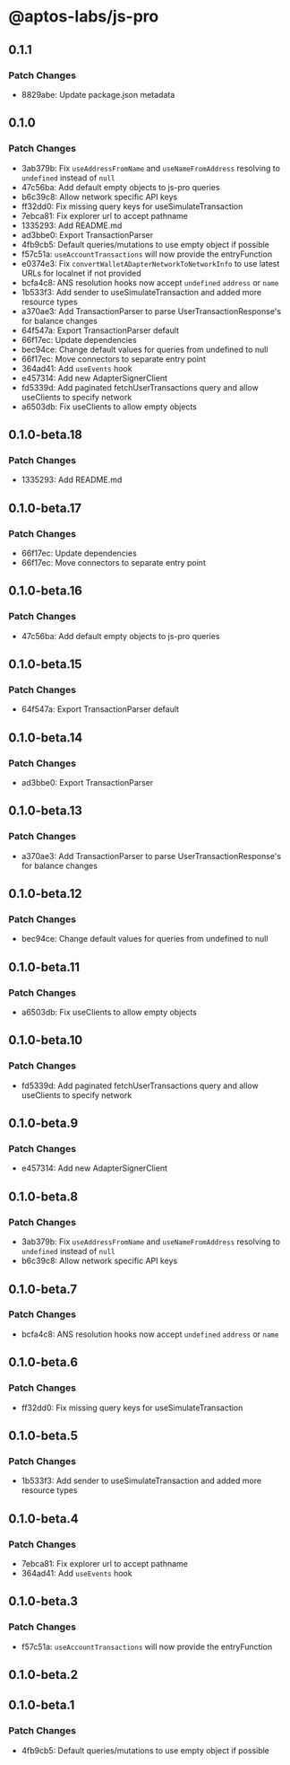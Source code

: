 # @aptos-labs/js-pro

## 0.1.1

### Patch Changes

- 8829abe: Update package.json metadata

## 0.1.0

### Patch Changes

- 3ab379b: Fix `useAddressFromName` and `useNameFromAddress` resolving to `undefined` instead of `null`
- 47c56ba: Add default empty objects to js-pro queries
- b6c39c8: Allow network specific API keys
- ff32dd0: Fix missing query keys for useSimulateTransaction
- 7ebca81: Fix explorer url to accept pathname
- 1335293: Add README.md
- ad3bbe0: Export TransactionParser
- 4fb9cb5: Default queries/mutations to use empty object if possible
- f57c51a: `useAccountTransactions` will now provide the entryFunction
- e0374e3: Fix `convertWalletADapterNetworkToNetworkInfo` to use latest URLs for localnet if not provided
- bcfa4c8: ANS resolution hooks now accept `undefined` `address` or `name`
- 1b533f3: Add sender to useSimulateTransaction and added more resource types
- a370ae3: Add TransactionParser to parse UserTransactionResponse's for balance changes
- 64f547a: Export TransactionParser default
- 66f17ec: Update dependencies
- bec94ce: Change default values for queries from undefined to null
- 66f17ec: Move connectors to separate entry point
- 364ad41: Add `useEvents` hook
- e457314: Add new AdapterSignerClient
- fd5339d: Add paginated fetchUserTransactions query and allow useClients to specify network
- a6503db: Fix useClients to allow empty objects

## 0.1.0-beta.18

### Patch Changes

- 1335293: Add README.md

## 0.1.0-beta.17

### Patch Changes

- 66f17ec: Update dependencies
- 66f17ec: Move connectors to separate entry point

## 0.1.0-beta.16

### Patch Changes

- 47c56ba: Add default empty objects to js-pro queries

## 0.1.0-beta.15

### Patch Changes

- 64f547a: Export TransactionParser default

## 0.1.0-beta.14

### Patch Changes

- ad3bbe0: Export TransactionParser

## 0.1.0-beta.13

### Patch Changes

- a370ae3: Add TransactionParser to parse UserTransactionResponse's for balance changes

## 0.1.0-beta.12

### Patch Changes

- bec94ce: Change default values for queries from undefined to null

## 0.1.0-beta.11

### Patch Changes

- a6503db: Fix useClients to allow empty objects

## 0.1.0-beta.10

### Patch Changes

- fd5339d: Add paginated fetchUserTransactions query and allow useClients to specify network

## 0.1.0-beta.9

### Patch Changes

- e457314: Add new AdapterSignerClient

## 0.1.0-beta.8

### Patch Changes

- 3ab379b: Fix `useAddressFromName` and `useNameFromAddress` resolving to `undefined` instead of `null`
- b6c39c8: Allow network specific API keys

## 0.1.0-beta.7

### Patch Changes

- bcfa4c8: ANS resolution hooks now accept `undefined` `address` or `name`

## 0.1.0-beta.6

### Patch Changes

- ff32dd0: Fix missing query keys for useSimulateTransaction

## 0.1.0-beta.5

### Patch Changes

- 1b533f3: Add sender to useSimulateTransaction and added more resource types

## 0.1.0-beta.4

### Patch Changes

- 7ebca81: Fix explorer url to accept pathname
- 364ad41: Add `useEvents` hook

## 0.1.0-beta.3

### Patch Changes

- f57c51a: `useAccountTransactions` will now provide the entryFunction

## 0.1.0-beta.2

## 0.1.0-beta.1

### Patch Changes

- 4fb9cb5: Default queries/mutations to use empty object if possible
